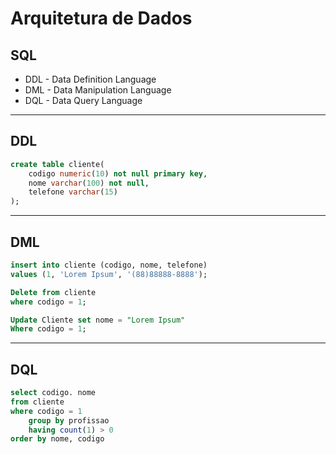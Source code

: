 # Arquitetura de Dados

## SQL

- DDL - Data Definition Language
- DML - Data Manipulation Language
- DQL - Data Query Language

---
## DDL

```sql
create table cliente(
	codigo numeric(10) not null primary key,
	nome varchar(100) not null,
	telefone varchar(15)
);
```

---
## DML

```sql
insert into cliente (codigo, nome, telefone)
values (1, 'Lorem Ipsum', '(88)88888-8888');

Delete from cliente
where codigo = 1;

Update Cliente set nome = "Lorem Ipsum"
Where codigo = 1;
```

---
## DQL

```sql
select codigo. nome
from cliente
where codigo = 1
    group by profissao
    having count(1) > 0
order by nome, codigo
```